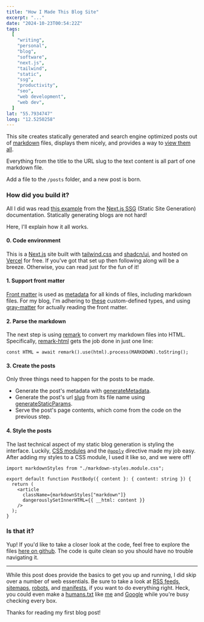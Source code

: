```yaml
---
title: "How I Made This Blog Site"
excerpt: "..."
date: "2024-10-23T00:54:22Z"
tags:
  [
    "writing",
    "personal",
    "blog",
    "software",
    "next.js",
    "tailwind",
    "static",
    "ssg",
    "productivity",
    "seo",
    "web development",
    "web dev",
  ]
lat: "55.7934747"
long: "12.5250258"
---
```


This site creates statically generated and search engine optimized posts out of [markdown](https://www.markdownguide.org/getting-started/) files, displays them nicely, and provides a way to [view them all](/posts).

Everything from the title to the URL slug to the text content is all part of one markdown file.

Add a file to the `/posts` folder, and a new post is born.

### How did you build it?

All I did was read [this example](https://github.com/vercel/next.js/tree/canary/examples/blog-starter) from the [Next.js SSG](https://nextjs.org/docs/pages/building-your-application/rendering/static-site-generation) (Static Site Generation) documentation. Statically generating blogs are not hard!

Here, I'll explain how it all works.

#### 0. Code environment

This is a [Next.js](https://nextjs.org/) site built with [tailwind.css](https://tailwindcss.com/) and [shadcn/ui](https://ui.shadcn.com/), and hosted on [Vercel](https://vercel.com/) for free. If you've got that set up then following along will be a breeze. Otherwise, you can read just for the fun of it!

#### 1. Support front matter

[Front matter](https://dpericich.medium.com/what-is-front-matter-and-how-is-it-used-to-create-dynamic-webpages-9d8dc053b457) is used as [metadata](https://atlan.com/what-is-metadata/) for all kinds of files, including markdown files. For my blog, I'm adhering to [these](/lib/blog/types.ts) custom-defined types, and using [gray-matter](https://www.npmjs.com/package/gray-matter) for actually reading the front matter.

#### 2. Parse the markdown

The next step is using [remark](https://www.npmjs.com/package/remark) to convert my markdown files into HTML. Specifically, [remark-html](https://www.npmjs.com/package/remark-html/v/14.0.1) gets the job done in just one line:

```
const HTML = await remark().use(html).process(MARKDOWN).toString();
```

#### 3. Create the posts

Only three things need to happen for the posts to be made.

- Generate the post's metadata with [generateMetadata](https://nextjs.org/docs/app/api-reference/functions/generate-metadata).
- Generate the post's url [slug](https://developer.mozilla.org/en-US/docs/Glossary/Slug) from its file name using [generateStaticParams](https://nextjs.org/docs/app/api-reference/functions/generate-static-params).
- Serve the post's page contents, which come from the code on the previous step.

#### 4. Style the posts

The last technical aspect of my static blog generation is styling the interface. Luckily, [CSS modules](https://nextjs.org/docs/app/building-your-application/styling) and the [`@apply`](https://tailwindcss.com/docs/functions-and-directives#apply) directive made my job easy. After adding my styles to a CSS module, I used it like so, and we were off!

```
import markdownStyles from "./markdown-styles.module.css";

export default function PostBody({ content }: { content: string }) {
  return (
    <article
      className={markdownStyles["markdown"]}
      dangerouslySetInnerHTML={{ __html: content }}
    />
  );
}
```

### Is that it?

Yup! If you'd like to take a closer look at the code, feel free to explore the files [here on github](https://github.com/plettj/plett.dev). The code is quite clean so you should have no trouble navigating it.

---

While this post does provide the basics to get you up and running, I did skip over a number of web essentials. Be sure to take a look at [RSS feeds](https://www.rssboard.org/rss-specification#whatIsRss), [sitemaps](https://www.sitemaps.org/protocol.html), [robots](https://developers.google.com/search/docs/crawling-indexing/robots/intro), and [manifests](https://developer.mozilla.org/en-US/docs/Web/Manifest), if you want to do everything right. Heck, you could even make a [humans.txt](https://humanstxt.org/) like [me](/humans.txt) and [Google](https://www.google.com/humans.txt) while you're busy checking every box.

Thanks for reading my first blog post!
